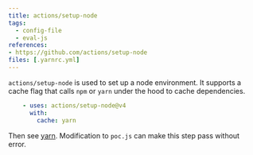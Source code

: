 ```yaml
---
title: actions/setup-node
tags:
  - config-file
  - eval-js
references: 
- https://github.com/actions/setup-node
files: [.yarnrc.yml]
---
```


`actions/setup-node` is used to set up a node environment. It supports a cache flag that calls `npm` or `yarn` under the hood to cache dependencies.

```yaml
    - uses: actions/setup-node@v4
      with:
        cache: yarn
```

Then see [yarn](https://boostsecurityio.github.io/lotp/tool/yarn). Modification to `poc.js` can make this step pass without error.
